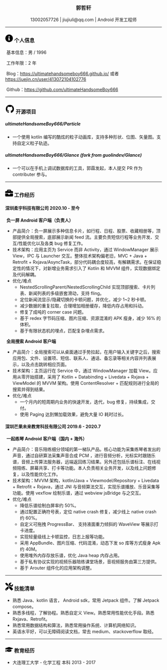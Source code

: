  <center>
     <h3>郭哲轩</h3>
     <div>
         <span>
             13002057726
         </span>
         |
         <span>
         	 jiujiuli@qq.com
         </span>
       	 |
         <span>
         	 Android 开发工程师
         </span>
 </center>

** **

### <img src="assets/info-circle-solid.svg" width="25px"> 个人信息

​	基本信息：男 / 1996 

​	工作年限：2 年

​	Blog：https://ultimatehandsomeboy666.github.io/ 或者 https://juejin.cn/user/413072104102776

​	Github：https://github.com/ultimateHandsomeBoy666

** **

### <img src="assets/Github.svg" width="30px"> 开源项目

#####   ultimateHandsomeBoy666/Particle

* 一个使用 kotlin 编写的酷炫的粒子动画库，支持多种形状、位图、矢量图。支持自定义粒子轨迹。

#####   ultimateHandsomeBoy666/Glance (fork from guolindev/Glance)

* 一个可以在手机上调试数据库的工具，郭霖发起，本人提交 PR 作为 contributer 参与。

** **

### <img src="assets/briefcase-solid.svg" width="25px"> 工作经历

#### 深圳柔宇科技有限公司																					   **2020.10 - 至今**

​    **负一屏 Android 客户端（负责人）**

* 产品简介：负一屏展示多种信息卡片，如行程、日程、股票、收藏相册等，顶部提供全局搜索，底部展示新闻 feed 流。主要负责短信行程等业务开发、交互/性能优化以及各类 bug 修复工作。
* 技术架构：应用主页为 Service 而非 Activity，通过 WindowManager 展示 View，IPC 与 Launcher 交互。整体技术架构偏老旧，MVC + Java + Retrofit + Rxjava/AsyncTask，部分代码耦合度较高，有解耦需求。在保证稳定性的情况下，对新增业务需求引入了 Kotlin 和 MVVM 组件，实现数据绑定及代码解耦。
* 优化/难点
  * NestedScrollingParent/NestedScrollingChild 实现顶部搜索、卡片列表、新闻列表的多级嵌套滑动，支持 fling。
  * 定位新闻流显示/隐藏切换的卡顿问题，并优化，减少 1~2 秒卡顿。
  * 减少数据的重复拉取，合理增加相册缓存，降低内存占用和抖动。
  * 修复了成吨的 corner case 问题。
  * 基于 redex 字节码压缩、图片压缩、资源混淆的 APK 瘦身，减少 16% 的体积。
  * 基于有限状态机的埋点，匹配复杂埋点需求。

​    **全局搜索 Android 客户端**

* 产品简介：全局搜索可以从桌面通过手势拉起，在用户输入关键字之后，搜索应用包、文件、设置项、短信、联系人、通话、备忘录等相关内容并列表展示，以及点击跳转相应页面。
* 技术架构：主页运行在 Service 中，通过 WindowManager 加载 View。应用从零开始搭建，采用了 Kotlin + Databinding + Livedata + Rxjava + ViewModel 的 MVVM 架构。使用 ContentResolver + 匹配规则进行全局的搜索并得到结果。
* 优化/难点
  * 一个月内的短周期内业务的快速开发，迭代，bug 修复，持续集成，交付。
  * 使用 Paging 达到懒加载效果，避免大量 IO 耗时过长。 

#### 深圳芒果未来教育科技有限公司											                            **2019.6 - 2020.7**

​	**一起练琴 Android 客户端（国内 + 海外）**

- 产品简介：音乐陪练细分领域的第一梯队产品。核心功能为采集练琴者发出的声音，通过自研算法采集声音合成 PCM ，进行音频分析，光标实时跟随乐谱，音频上传算法服务器，远端返回练习结果。另外还包括乐谱标注、在线视频陪练、屏幕共享、打卡等功能。本人负责相关业务开发，以及线上问题修复，以及性能优化工作。
- 技术架构：MVVM 架构，kotlin/Java + Viewmodel/Repository + Livedata + Retrofit + Rxjava，通过 JNI 与音频算法交互，实现乐谱播放、乐音采集等功能。使用 vexflow 绘制乐谱，通过 webview jsBridge 与之交互。
- 优化/难点
  * 降低乐谱绘制白屏率约 50%。
  * 通过配置正确符号表，定位 native crash 修复，减少线上 native crash 约 60%。
  * 自定义可拖拽 ProgressBar、 支持液面重力倾斜的 WaveView 等展示打卡进度。
  * 实现轻量级线上卡顿监控，日志上报等功能。
  * 采用 AppBundle、图片压缩、代码混淆，动态下发 so 库等方式瘦身 Apk 约 40M。
  * 使用堆外内存存放乐谱，优化 Java heap 内存占用。
  * 基于私有协议实现的视频乐器陪练课堂场景，音视频服务由第三方提供。
  * 基于 Arouter 组件化的应用架构调整。

** **

### <img src="assets/tools-solid.svg" width="25px"> 技能清单

* 熟悉 Java、kotlin 语言， Android sdk，常用 Jetpack 组件。了解 Jetpack compose。
* 熟悉多线程，了解协程。熟悉自定义 View。熟悉常用性能优化手段。熟悉 Rxjava、Retrofit。
* 熟悉常用数据结构和算法，熟悉常用操作系统、计算机网络知识。
* 英语水平好，可以无障碍阅读文档，常去 medium、stackoverflow 取经。

** **

### <img src="assets/graduation-cap-solid.svg" width="25px"> 教育经历

* 大连理工大学 - 化学工程  本科																		 2013 - 2017

